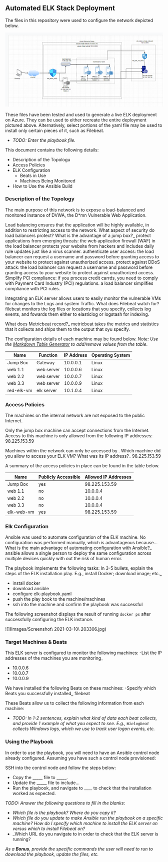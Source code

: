 ## Automated ELK Stack Deployment

The files in this repository were used to configure the network depicted below.

![](Images/project1.png)

These files have been tested and used to generate a live ELK deployment on Azure. They can be used to either recreate the entire deployment pictured above. Alternatively, select portions of the yaml file may be used to install only certain pieces of it, such as Filebeat.

  - _TODO: Enter the playbook file._

This document contains the following details:
- Description of the Topologu
- Access Policies
- ELK Configuration
  - Beats in Use
  - Machines Being Monitored
- How to Use the Ansible Build


### Description of the Topology

The main purpose of this network is to expose a load-balanced and monitored instance of DVWA, the D*mn Vulnerable Web Application.

Load balancing ensures that the application will be highly available, in addition to restricting access to the network.
What aspect of security do load balancers protect? What is the advantage of a jump box?_
protect applications from emerging threats: the web application firewall (WAF) in the load balancer protects your website from hackers and includes daily rule updates just like a virus scanner.
authenticate user access: the load balancer can request a username and password before granting access to your website to protect against unauthorized access.
protect against DDoS attack: the load balancer can request a username and password before granting access to your website to protect against unauthorized access.
Simplify PCI compliance: if you process credit carrds, you need to comply with Payment Card Industry (PCI) regulations. a load balancer simplifies compliance with PCI rules.

Integrating an ELK server allows users to easily monitor the vulnerable VMs for changes to the Logs and system Traffic.
What does Filebeat watch for?
filebeat monitors the log files or locations that you specify, collects log events, and fowards them either to elasticlog or logstash for indexing.

What does Metricbeat record?_
metricbeat takes the metrics and statistics that it collects and ships them to the output that oyu specify.

The configuration details of each machine may be found below.
_Note: Use the [Markdown Table Generator](http://www.tablesgenerator.com/markdown_tables) to add/remove values from the table_.

| Name     | Function | IP Address | Operating System |
|----------|----------|------------|------------------|
| Jump Box | Gateway  | 10.0.0.1   | Linux            |
| web 1.1  |web server| 10.0.0.6   | Linux            |
| web 2.2  |web server| 10.0.0.7   | Linux            |
| web 3.3  |web server| 10.0.0.9   | Linux            |
|red-elk-vm|elk server| 10.1.0.4   | Linux            |
### Access Policies

The machines on the internal network are not exposed to the public Internet. 

Only the jump box machine can accept connections from the Internet. Access to this machine is only allowed from the following IP addresses:
98.225.153.59

Machines within the network can only be accessed by .
Which machine did you allow to access your ELK VM? What was its IP address?_
98.225.153.59

A summary of the access policies in place can be found in the table below.

| Name     | Publicly Accessible | Allowed IP Addresses |
|----------|---------------------|----------------------|
| Jump Box | yes                 | 98.225.153.59        |
| web 1.1  | no                  | 10.0.0.4             |
| web 2.2  | no                  | 10.0.0.4             |
| web 3.3  | no                  | 10.0.0.4             |
|elk-web-vm| yes                 | 98.225.153.59        |

### Elk Configuration

Ansible was used to automate configuration of the ELK machine. No configuration was performed manually, which is advantageous because...
What is the main advantage of automating configuration with Ansible?_
ansible allows a single person to deploy the same configuration across multiple devices quickly with out the risk of human error. 

The playbook implements the following tasks:
In 3-5 bullets, explain the steps of the ELK installation play. E.g., install Docker; download image; etc._
- install docker
- download ansible
- configure elk-playbook.yaml 
- push the play book to the machine/machines
- ssh into the machine and confirm the playbook was successful

The following screenshot displays the result of running `docker ps` after successfully configuring the ELK instance.

![](Images/Screenshot\ 2021-03-10\ 203306.jpg)

### Target Machines & Beats
This ELK server is configured to monitor the following machines:
-List the IP addresses of the machines you are monitoring_
- 10.0.0.6
- 10.0.0.7
- 10.0.0.9

We have installed the following Beats on these machines:
-Specify which Beats you successfully installed_
filebeat

These Beats allow us to collect the following information from each machine:
- _TODO: In 1-2 sentences, explain what kind of data each beat collects, and provide 1 example of what you expect to see. E.g., `Winlogbeat` collects Windows logs, which we use to track user logon events, etc._

### Using the Playbook
In order to use the playbook, you will need to have an Ansible control node already configured. Assuming you have such a control node provisioned: 

SSH into the control node and follow the steps below:
- Copy the _____ file to _____.
- Update the _____ file to include...
- Run the playbook, and navigate to ____ to check that the installation worked as expected.

_TODO: Answer the following questions to fill in the blanks:_
- _Which file is the playbook? Where do you copy it?_
- _Which file do you update to make Ansible run the playbook on a specific machine? How do I specify which machine to install the ELK server on versus which to install Filebeat on?_
- _Which URL do you navigate to in order to check that the ELK server is running?

_As a **Bonus**, provide the specific commands the user will need to run to download the playbook, update the files, etc._
